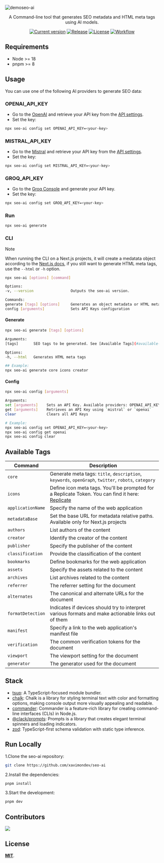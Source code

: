 ![demoseo-ai](https://github.com/user-attachments/assets/b3c6c217-5012-4426-9c06-aed15a353109)
<div align="center">
  <p>A Command-line tool that generates SEO metadata and HTML meta tags using AI models.</p>
	<a href="https://www.npmjs.com/package/seo-ai"><img src="https://img.shields.io/npm/v/seo-ai" alt="Current version"></a>
  <a href="https://img.shields.io/github/release/xavimondev/seo-ai"><img src="https://img.shields.io/github/release/xavimondev/seo-ai" alt="Release"></a>
  <a href="https://img.shields.io/github/license/xavimondev/seo-ai"><img src="https://img.shields.io/github/license/xavimondev/seo-ai" alt="License"></a>
  <a href="https://github.com/xavimondev/seo-ai/actions/workflows/main.yml/badge.svg"><img src="https://github.com/xavimondev/seo-ai/actions/workflows/main.yml/badge.svg" alt="Workflow"></a>
</div>

## Requirements

- Node >= 18
- pnpm >= 8

## Usage

You can use one of the following AI providers to generate SEO data:

### OPENAI_API_KEY

- Go to the [OpenAI](https://openai.com/) and retrieve your API key from the [API settings](https://platform.openai.com/account/api-keys).
- Set the key:

```bash
npx seo-ai config set OPENAI_API_KEY=<your-key>
```

### MISTRAL_API_KEY

- Go to the [Mistral](https://www.mistral.ai/) and retrieve your API key from the [API settings](https://console.mistral.ai/api-keys/).
- Set the key:

```bash
npx seo-ai config set MISTRAL_API_KEY=<your-key>
```

### GROQ_API_KEY

- Go to the [Groq Console](https://console.groq.com/keys) and generate your API key.
- Set the key:

```bash
npx seo-ai config set GROQ_API_KEY=<your-key>
```

### Run

```sh
npx seo-ai generate
```

### CLI

> [!NOTE]  
> When running the CLI on a Next.js projects, it will create a medatata object according to the [Next.js docs](https://nextjs.org/docs/app/building-your-application/optimizing/metadata), if you still want to generate HTML meta tags, use the `--html` or `-h` option.

```sh
npx seo-ai [options] [command]

Options:
-v, --version                 Outputs the seo-ai version.  

Commands:
generate [tags] [options]     Generates an object metadata or HTML meta tags
config [arguments]            Sets API Keys configuration
```

#### Generate

```sh
npx seo-ai generate [tags] [options]

Arguments:
[tags]       SEO tags to be generated. See [Available Tags](#available-tags)

Options:
-h, --html   Generates HTML meta tags

## Example:
npx seo-ai generate core icons creator
```

#### Config

```sh
npx seo-ai config [arguments]

Arguments:
set [arguments]    Sets an API Key. Available providers: OPENAI_API_KEY and MISTRAL_API_KEY
get [arguments]    Retrieves an API Key using `mistral` or `openai`
clear              Clears all API Keys

# Example:
npx seo-ai config set OPENAI_API_KEY=<your-key>
npx seo-ai config get openai
npx seo-ai config clear
```

## Available Tags
  
| Command           | Description                                                                                          |
|-------------------|------------------------------------------------------------------------------------                  |
| `core`            | Generate meta tags: `title`, `description`, `keywords`, `openGraph`, `twitter`, `robots`, `category` |
| `icons`           | Define icon meta tags. You'll be prompted for a Replicate Token. You can find it here: [Replicate](https://replicate.com/account/api-tokens)                     |
| `applicationName` | Specify the name of the web application                                                              |
| `metadataBase`    | Set the base URL for metadata relative paths. Available only for Next.js projects                    |
| `authors`         | List authors of the content                                                                          |
| `creator`         | Identify the creator of the content                                                                  |
| `publisher`       | Specify the publisher of the content                                                                 |
| `classification`  | Provide the classification of the content                                                            |
| `bookmarks`       | Define bookmarks for the web application                                                             |
| `assets`          | Specify the assets related to the content                                                            |
| `archives`        | List archives related to the content                                                                 |
| `referrer`        | The referrer setting for the document                                                                |
| `alternates`      | The canonical and alternate URLs for the document                                                    |
| `formatDetection` | Indicates if devices should try to interpret various formats and make actionable links out of them   |
| `manifest`        | Specify a link to the web application's manifest file                                                |
| `verification`    | The common verification tokens for the document                                                      |
| `viewport`        | The viewport setting for the document                                                                |
| `generator`       | The generator used for the document                                                                  |

## Stack

- [tsup](https://github.com/egoist/tsup): A TypeScript-focused module bundler.
- [chalk](https://github.com/chalk/chalk): Chalk is a library for styling terminal text with color and formatting options, making console output more visually appealing and readable.
- [commander](https://github.com/tj/commander.js/): Commander is a feature-rich library for creating command-line interfaces (CLIs) in Node.js.
- [@clack/prompts](https://github.com/bombshell-dev/clack): Prompts is a library that creates elegant terminal spinners and loading indicators.
- [zod](https://github.com/colinhacks/zod): TypeScript-first schema validation with static type inference.

## Run Locally

1.Clone the seo-ai repository:

```sh
git clone https://github.com/xavimondev/seo-ai
```

2.Install the dependencies:

```bash
pnpm install
```

3.Start the development:

```bash
pnpm dev
```

## Contributors

<a href="https://github.com/xavimondev/seo-ai/graphs/contributors">
  <img src="https://contrib.rocks/image?repo=xavimondev/seo-ai" />
</a>

## License

[**MIT**](https://github.com/xavimondev/seo-ai/blob/main/LICENSE).